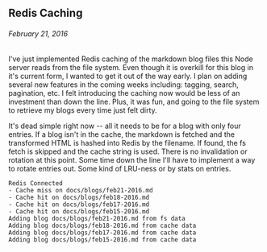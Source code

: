 ## Redis Caching
###### February 21, 2016

I've just implemented Redis caching of the markdown blog files this Node server reads from the file system. Even though it is overkill for this blog in it's current form, I wanted to get it out of the way early. I plan on adding several new features in the coming weeks including: tagging, search, pagination, etc. I felt introducing the caching now would be less of an investment than down the line. Plus, it was fun, and going to the file system to retrieve my blogs every time just felt dirty.

It's dead simple right now -- all it needs to be for a blog with only four entries. If a blog isn't in the cache, the markdown is fetched and the transformed HTML is hashed into Redis by the filename. If found, the fs fetch is skipped and the cache string is used. There is no invalidation or rotation at this point. Some time down the line I'll have to implement a way to rotate entries out. Some kind of LRU-ness or by stats on entries.

    Redis Connected
    - Cache miss on docs/blogs/feb21-2016.md
    - Cache hit on docs/blogs/feb18-2016.md
    - Cache hit on docs/blogs/feb17-2016.md
    - Cache hit on docs/blogs/feb15-2016.md
    Adding blog docs/blogs/feb21-2016.md from fs data
    Adding blog docs/blogs/feb18-2016.md from cache data
    Adding blog docs/blogs/feb17-2016.md from cache data
    Adding blog docs/blogs/feb15-2016.md from cache data

